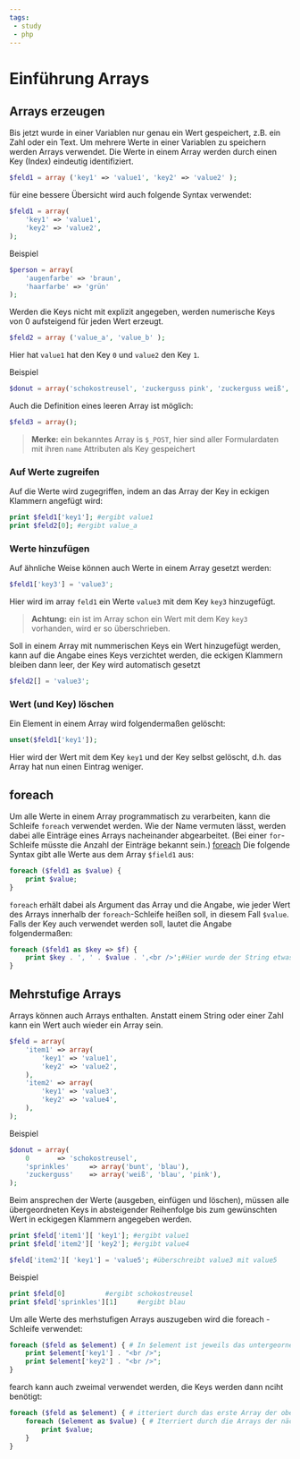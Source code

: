 ```yaml
---
tags:
 - study
 - php
---
```

# Einführung Arrays

## Arrays erzeugen

Bis jetzt wurde in einer Variablen nur genau ein Wert gespeichert, z.B. ein Zahl oder ein Text. Um mehrere Werte in einer Variablen zu speichern werden Arrays verwendet. Die Werte in einem Array werden durch einen Key (Index) eindeutig identifiziert.
```php
$feld1 = array ('key1' => 'value1', 'key2' => 'value2' );
```
für eine bessere Übersicht wird auch folgende Syntax verwendet:
```php
$feld1 = array(
	'key1' => 'value1',
	'key2' => 'value2',
);
```
Beispiel
```php
$person = array(
	'augenfarbe' => 'braun',
	'haarfarbe' => 'grün'
);
```
Werden die Keys nicht mit explizit angegeben, werden numerische Keys von 0 aufsteigend für jeden Wert erzeugt.
```php
$feld2 = array ('value_a', 'value_b' );
```
Hier hat `value1` hat den Key `0` und `value2` den Key `1`.

Beispiel
```php
$donut = array('schokostreusel', 'zuckerguss pink', 'zuckerguss weiß', 'sprinkles bunt');
```

Auch die Definition eines leeren Array ist möglich:
```php
$feld3 = array();
```
> **Merke:** ein bekanntes Array is `$_POST`, hier sind aller Formulardaten mit ihren `name` Attributen als Key gespeichert

### Auf Werte zugreifen
Auf die Werte wird zugegriffen, indem an das Array der Key in eckigen Klammern angefügt wird:
```php
print $feld1['key1']; #ergibt value1
print $feld2[0]; #ergibt value_a
```
### Werte hinzufügen

Auf ähnliche Weise können auch Werte in einem Array gesetzt werden:
```php
$feld1['key3'] = 'value3';
```
Hier wird im array `feld1` ein Werte `value3` mit dem Key `key3` hinzugefügt.

> **Achtung:** ein ist im Array schon ein Wert mit dem Key `key3` vorhanden, wird er so überschrieben.

Soll in einem Array mit nummerischen Keys ein Wert hinzugefügt werden, kann auf die Angabe eines Keys verzichtet werden, die eckigen Klammern bleiben dann leer, der Key wird automatisch gesetzt
```php
$feld2[] = 'value3';
```
### Wert (und Key) löschen
Ein Element in einem Array wird folgendermaßen gelöscht:
```php
unset($feld1['key1']);
```
Hier wird der Wert mit dem Key `key1` und der Key selbst gelöscht, d.h. das Array hat nun einen Eintrag weniger.

## foreach
Um alle Werte in einem Array programmatisch zu verarbeiten, kann die Schleife `foreach` verwendet werden. Wie der Name vermuten lässt, werden dabei alle Einträge eines Arrays nacheinander abgearbeitet. (Bei einer `for`-Schleife müsste die Anzahl der Einträge bekannt sein.) [foreach](http://php.net/manual/de/control-structures.foreach.php)
Die folgende Syntax gibt alle Werte aus dem Array `$field1` aus:
```php
foreach ($feld1 as $value) {
	print $value;
}
```
`foreach` erhält dabei als Argument das Array und die Angabe, wie jeder Wert des Arrays innerhalb der `foreach`-Schleife heißen soll, in diesem Fall `$value`. Falls der Key auch verwendet werden soll, lautet die Angabe folgendermaßen:
```php
foreach ($feld1 as $key => $f) {
	print $key . ', ' . $value . ',<br />';#Hier wurde der String etwas erweitert.
}
```

## Mehrstufige Arrays
Arrays können auch Arrays enthalten. Anstatt einem String oder einer Zahl kann ein Wert auch wieder ein Array sein.
```php
$feld = array(
	'item1' => array(
 		'key1' => 'value1',
 		'key2' => 'value2',
 	),
 	'item2' => array(
 		'key1' => 'value3',
 		'key2' => 'value4',
 	),
);
```
Beispiel
```php
$donut = array(
	0 		=> 'schokostreusel',
	'sprinkles' 	=> array('bunt', 'blau'),
	'zuckerguss' 	=> array('weiß', 'blau', 'pink'),
);
```

Beim ansprechen der Werte (ausgeben, einfügen und löschen), müssen alle übergeordneten Keys in absteigender Reihenfolge bis zum gewünschten Wert in eckigegen Klammern angegeben werden.

```php
print $feld['item1'][ 'key1']; #ergibt value1
print $feld['item2'][ 'key2']; #ergibt value4

$feld['item2'][ 'key1'] = 'value5'; #überschreibt value3 mit value5
```
Beispiel
```php
print $feld[0] 			#ergibt schokostreusel
print $feld['sprinkles'][1] 	#ergibt blau
```

Um alle Werte des merhstufigen Arrays auszugeben wird die foreach - Schleife verwendet:
```php
foreach ($feld as $element) { # In $element ist jeweils das untergeornete Array gespeichert
	print $element['key1'] . "<br />";
	print $element['key2'] . "<br />";
}
```

fearch kann auch zweimal verwendet werden, die Keys werden dann nciht benötigt:
```php
foreach ($feld as $element) { # itteriert durch das erste Array der obersten Ebene
	foreach ($element as $value) { # Iterriert durch die Arrays der nächsten Ebene
		print $value;
	}
}
```


